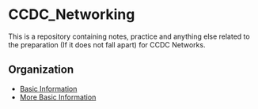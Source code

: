 # CCDC_Networking
This is a repository containing notes, practice and anything else related to the preparation (If it does not fall apart) for CCDC Networks.
## Organization
- [Basic Information](/Packet%20Tracer/Section1.md)
- [More Basic Information](/Packet%20Tracer/Section2.md)

